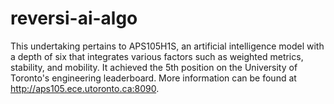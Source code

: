 # reversi-ai-algo
This undertaking pertains to APS105H1S, an artificial intelligence model with a depth of six that integrates various factors such as weighted metrics, stability, and mobility. It achieved the 5th position on the University of Toronto's engineering leaderboard. More information can be found at http://aps105.ece.utoronto.ca:8090.
